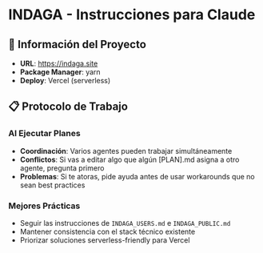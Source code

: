 # INDAGA - Instrucciones para Claude

## 🚀 Información del Proyecto

- **URL**: https://indaga.site
- **Package Manager**: yarn
- **Deploy**: Vercel (serverless)

## 📋 Protocolo de Trabajo

### Al Ejecutar Planes

- **Coordinación**: Varios agentes pueden trabajar simultáneamente
- **Conflictos**: Si vas a editar algo que algún [PLAN].md asigna a otro agente, pregunta primero
- **Problemas**: Si te atoras, pide ayuda antes de usar workarounds que no sean best practices

### Mejores Prácticas

- Seguir las instrucciones de `INDAGA_USERS.md` e `INDAGA_PUBLIC.md`
- Mantener consistencia con el stack técnico existente
- Priorizar soluciones serverless-friendly para Vercel
